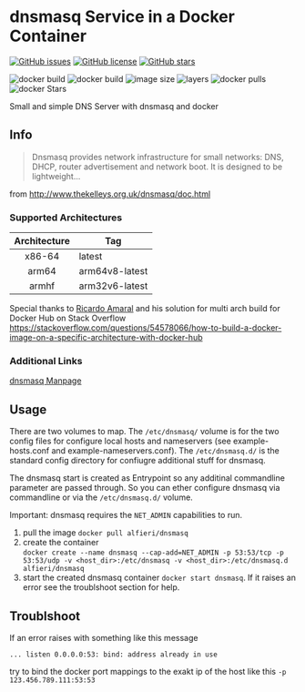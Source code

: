 # dnsmasq Service in a Docker Container
[![GitHub issues](https://img.shields.io/github/issues/Alfieri/dnsmasq-docker.svg)](https://github.com/Alfieri/dnsmasq-docker/issues)
[![GitHub license](https://img.shields.io/github/license/Alfieri/dnsmasq-docker.svg)](https://github.com/Alfieri/dnsmasq-docker/blob/master/LICENSE)
[![GitHub stars](https://img.shields.io/github/stars/Alfieri/dnsmasq-docker.svg?label=Github%20stars)](https://github.com/Alfieri/dnsmasq-docker/stargazers)

![docker build](https://img.shields.io/docker/cloud/build/alfieri/dnsmasq.svg)
![docker build](https://img.shields.io/docker/cloud/automated/alfieri/dnsmasq.svg)
![image size](https://img.shields.io/microbadger/image-size/alfieri/dnsmasq.svg)
![layers](https://img.shields.io/microbadger/layers/alfieri/dnsmasq.svg)
![docker pulls](https://img.shields.io/docker/pulls/alfieri/dnsmasq.svg)
![docker Stars](https://img.shields.io/docker/stars/alfieri/dnsmasq.svg)

Small and simple DNS Server with dnsmasq and docker

## Info
> Dnsmasq provides network infrastructure for small networks: DNS, DHCP, router advertisement and network boot. It is designed to be lightweight...

from http://www.thekelleys.org.uk/dnsmasq/doc.html

### Supported Architectures
| Architecture | Tag |
| :----: | --- |
| x86-64 | latest |
| arm64 | arm64v8-latest |
| armhf | arm32v6-latest |

Special thanks to [Ricardo Amaral](https://stackoverflow.com/users/40480/ricardo-amaral) and his solution for multi arch build for Docker Hub on Stack Overflow https://stackoverflow.com/questions/54578066/how-to-build-a-docker-image-on-a-specific-architecture-with-docker-hub

### Additional Links
<a href="http://www.thekelleys.org.uk/dnsmasq/docs/dnsmasq-man.html">dnsmasq Manpage</a>


## Usage
There are two volumes to map. The `/etc/dnsmasq/` volume is for the two config files for configure local hosts and nameservers (see example-hosts.conf and example-nameservers.conf). The `/etc/dnsmasq.d/` is the standard config directory for confiugre additional stuff for dnsmasq. 

The dnsmasq start is created as Entrypoint so any additinal commandline parameter are passed through. So you can ether configure dnsmasq via commandline or via the `/etc/dnsmasq.d/` volume.


Important: dnsmasq requires the `NET_ADMIN` capabilities to run.

1. pull the image `docker pull alfieri/dnsmasq`
2. create the container    
   `
   docker create --name dnsmasq --cap-add=NET_ADMIN
        -p 53:53/tcp -p 53:53/udp
        -v <host_dir>:/etc/dnsmasq -v <host_dir>:/etc/dnsmasq.d
        alfieri/dnsmasq
   `
3. start the created dnsmasq container `docker start dnsmasq`. If it raises an error see the troublshoot section for help.


## Troublshoot
If an error raises with something like this message

    ... listen 0.0.0.0:53: bind: address already in use

try to bind the docker port mappings to the exakt ip of the host like this `-p 123.456.789.111:53:53`
